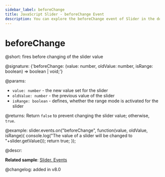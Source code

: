 ```yaml
---
sidebar_label: beforeChange
title: JavaScript Slider - beforeChange Event 
description: You can explore the beforeChange event of Slider in the documentation of the DHTMLX JavaScript UI library. Browse developer guides and API reference, try out code examples and live demos, and download a free 30-day evaluation version of DHTMLX Suite 7.
---
```


# beforeChange

@short: fires before changing of the slider value

@signature: {'beforeChange: (value: number, oldValue: number, isRange: boolean) => boolean | void;'}

@params:
- `value: number` - the new value set for the slider
- `oldValue: number` - the previous value of the slider
- `isRange: boolean` - defines, whether the range mode is activated for the slider

@returns:
Return `false` to prevent changing the slider value; otherwise, `true`.

@example:
slider.events.on("beforeChange", function(value, oldValue, isRange){
    console.log("The value of a slider will be changed to "+slider.getValue());
    return true;
});

@descr:

**Related sample**: [Slider. Events](https://snippet.dhtmlx.com/sc7ov54z)

@changelog: added in v8.0
